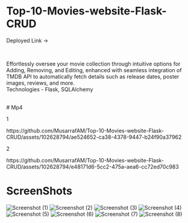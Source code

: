 # Top-10-Movies-website-Flask-CRUD
Deployed Link -> 

<br>
<p>Effortlessly oversee your movie collection through intuitive options for Adding, Removing, and Editing, enhanced with seamless integration of TMDB API to automatically fetch details such as release dates, poster images, reviews, and more.<br>
Technologies - Flask, SQLAlchemy</p>
<br>
# Mp4
<p>1</p>
https://github.com/MusarrafAM/Top-10-Movies-website-Flask-CRUD/assets/102628794/ae524652-ca38-4378-9447-b24f90a37962
<p>2</p>
https://github.com/MusarrafAM/Top-10-Movies-website-Flask-CRUD/assets/102628794/e48171d6-5cc2-475a-aea6-cc72ed70c983

# ScreenShots
![Screenshot (1)](https://github.com/MusarrafAM/Top-10-Movies-website-Flask-CRUD/assets/102628794/d8c9bfe5-8877-4a6e-b12c-fcc8a878ceec)
![Screenshot (2)](https://github.com/MusarrafAM/Top-10-Movies-website-Flask-CRUD/assets/102628794/fa58bf3b-8d17-446e-b94f-ed1c41b994af)
![Screenshot (3)](https://github.com/MusarrafAM/Top-10-Movies-website-Flask-CRUD/assets/102628794/aff59525-02a6-4b7f-b33e-3240102cd884)
![Screenshot (4)](https://github.com/MusarrafAM/Top-10-Movies-website-Flask-CRUD/assets/102628794/8709c867-ae57-451f-bd42-e43bf86270d6)
![Screenshot (5)](https://github.com/MusarrafAM/Top-10-Movies-website-Flask-CRUD/assets/102628794/2ee8ad43-1313-4852-8a24-9e691cd8ddb0)
![Screenshot (6)](https://github.com/MusarrafAM/Top-10-Movies-website-Flask-CRUD/assets/102628794/506fb7ec-b7f6-4806-977f-c30704a552bb)
![Screenshot (7)](https://github.com/MusarrafAM/Top-10-Movies-website-Flask-CRUD/assets/102628794/e60deb6f-da13-486a-a6fb-514e046d41b7)
![Screenshot (8)](https://github.com/MusarrafAM/Top-10-Movies-website-Flask-CRUD/assets/102628794/3778da72-f2cb-4a80-a3bc-e464018e6e11)
